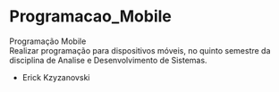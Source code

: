 # Programacao_Mobile
Programação Mobile
<br>
Realizar programação para dispositivos móveis, no quinto semestre da disciplina de Analise e Desenvolvimento de Sistemas.
<br>
- Erick Kzyzanovski
